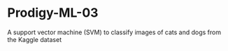 # Prodigy-ML-03
A support vector machine (SVM) to classify images of cats and dogs from the Kaggle dataset
